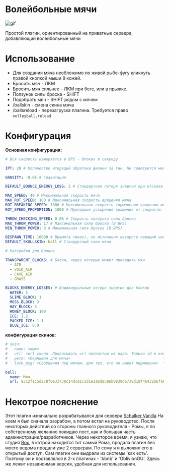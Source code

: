 
# Волейбольные мячи
![gif](https://s12.gifyu.com/images/SQTsI.gif)

Простой плагин, ориентированный на приватные сервера, добавляющий волейбольные мячи

# Использование
* Для создания мяча необложимо по живой рыбе-фугу кликнуть правой кнопкой мыши 8 кожей.
* Бросить мяч - ЛКМ
* Бросить мяч сильнее - ЛКМ при беге, или в прыжке.
* Ползунок силы броска - SHIFT
* Подобрать мяч - SHIFT рядом с мячем
* /ballskin - смена скина мяча
* /ballsreload - перезагрузка плагина. Требуется право `volleyball.reload`

# Конфигурация

**Основная конфигурация:**
```yaml
# Вся скорость измеряется в BPS - блоках в секунду

IPT: 20 # Количество итераций обратоки физики за тик. Не советуется менять

GRAVITY: -0.05 # гравитация

DEFAULT_BOUNCE_ENERGY_LOSS: 2 # Стандартная потеря энергии при отскоке. Energy / DEFAULT_BOUNCE_ENERGY_LOSS

MAX_SPEED: 40 # Максимальная скорость мяча
MAX_ROT_SPEED: 100 # Максимальная скорость врящения мяча
ROT_BREAKING_SPEED: 1000 # Максимальная скорость торможения вращения мяча
ROT_SPEED_PROPORTION: 1000 # Пропорция ускорения вращения от скорости. При отскоке мяча

THROW_CHECKING_SPEED: 0.06 # Скорость ползунка силы броска
MAX_THROW_POWER: 17 # Максимальная сила броска (В BPS)
MIN_THROW_POWER: 8 # Минимальная сила броска (В BPS)

DESPAWN_TIME: 10000 # Время(в тиках), по истечения которого лежащий неподвижно мяч будет дропнут
DEFAULT_SKULLSKIN: ball # Стандартный скин мяча

# Натсройки для блоков

TRANSPARENT_BLOCKS: # Блоки, через которые может проходить мяч
  - AIR
  - VOID_AIR
  - CAVE_AIR
  - GRASS

BLOCKS_ENERGY_LOSSES: # Индивидуальные потери энергии для блоков
  WATER: 5
  SLIME_BLOCK: 1
  MOSS_BLOCK: 3
  HAY_BLOCK: 5
  HONEY_BLOCK: 100
  ICE: 1.2
  PACKED_ICE: 1.1
  BLUE_ICE: 0.9
```

**конфигурация скинов:**

```yaml
# skin:
#   name: <имя>
#   url: <url скина. Прописывать url полностью не надо. Только id в конце url>
#   perm: <Пермишон для мяча>                                         *Опционально
#   lock_msg: <Сообщения под мячем, для тех, кто не имеет пермишона>  *Опционально

ball:
  name: Мяч
  url: 93c2f1c5d2c8f0e33730c14dca1c1d1e1abd8596b0839d6738d18f46432b6fa6
```

# Некотрое пояснение
Этот плагин изначально разрабатывался для сервера [Schalker Vanilla](https://schalker.ru/) На коем я был сначала разрабом, а потом встал на руководство.
После некоторых действий со стороны главного руководителя - Ромы, я по собственному желанию покидаю пост, как и большая часть администрации/разработчиков.
Через некоторое время, я узнаю, что студия [Box](https://vk.com/boxbuild), в котрой находится тот самый Рома, продала плагин без моего ведома продали уже 2 серверам.
По сему я и выложил его в открытый доступ.
Сам плагин они выдрали из системы 'как есть'. Поэтому он и поставлялся в 2-х плагинах - 'bbnb' и 'OblivionGU'.
Здесь же лежит независимая версия, удобная для использования.

